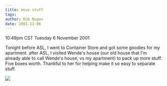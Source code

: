 ```yaml
---
title: move stuff
tags: 
author: Rob Nugen
date: 2001-11-06
---
```


<title></title>
<p class=date>10:49pm CST Tuesday 6 November 2001</p>

<p>Tonight before ASL, I went to Container Store and got some
goodies for my apartment. after ASL, I visited Wende's house (our old
house that I'm already able to call Wende's house, vs my apartment) to
pack up more stuff.  Five boxes worth.  Thankful to her for helping
make it so easy to separate stuff.</p>

<p><img src='/images/rob/wL-ROB.gif'/></p>

